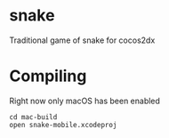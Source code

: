 # snake
Traditional game of snake for cocos2dx

# Compiling
Right now only macOS has been enabled
```
cd mac-build
open snake-mobile.xcodeproj
```
